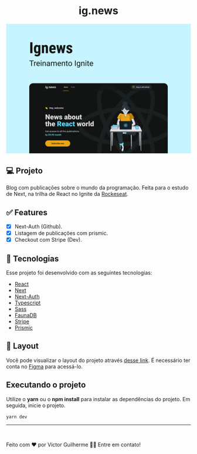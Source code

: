 <h1 align="center">
    ig.news
</h1>

![cover](.github/cover.png?style=flat)

## 💻 Projeto

Blog com publicações sobre o mundo da programação. Feita para o estudo de Next, na trilha de React no Ignite da [Rockeseat](https://rocketseat.com.br/).

## ✅ Features

- [x] Next-Auth (Github).
- [x] Listagem de publicações com prismic.
- [x] Checkout com Stripe (Dev).

## 🚀 Tecnologias

Esse projeto foi desenvolvido com as seguintes tecnologias:

- [React](https://reactjs.org/)
- [Next](https://nextjs.org/)
- [Next-Auth](https://next-auth.js.org)
- [Typescript](https://www.typescriptlang.org/)
- [Sass](https://sass-lang.com/)
- [FaunaDB](https://fauna.com/)
- [Stripe](https://stripe.com/)
- [Prismic](https://prismic.io/)

## 🔖 Layout

Você pode visualizar o layout do projeto através [desse link](https://www.figma.com/file/x5d04aDlrvoMUO3V5XHNd3/ig.news). É necessário ter conta no [Figma](http://figma.com/) para acessá-lo.

## Executando o projeto

Utilize o **yarn** ou o **npm install** para instalar as dependências do projeto.
Em seguida, inicie o projeto.

```cl
yarn dev
```

---

<p>
  <img style="border-radius: 50%;" src="https://avatars.githubusercontent.com/u/60655162?v=4" width="100px;" alt=""/>
</p>

Feito com ❤️ por Victor Guilherme 👋🏽 Entre em contato!
